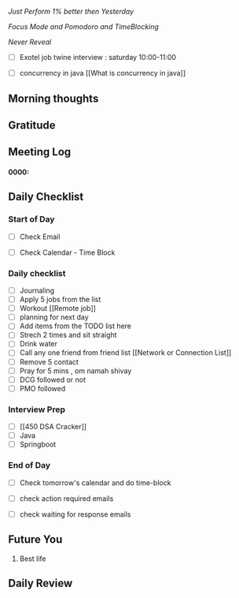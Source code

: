*Just Perform 1% better then Yesterday*
 
 *Focus Mode and Pomodoro and TimeBlocking* 

 *Never Reveal*

- [ ] Exotel job twine interview : saturday 10:00-11:00
- [ ] concurrency in java [[What is concurrency in java]]


## Morning thoughts

## Gratitude

## Meeting Log

#### 0000:


## Daily Checklist 

### Start of Day

- [ ] Check Email

- [ ] Check Calendar - Time Block


### Daily checklist

- [ ] Journaling
- [ ] Apply 5 jobs from the list 
- [ ] Workout [[Remote job]]
- [ ] planning for next day
- [ ] Add items from the TODO list here
- [ ] Strech 2 times and sit straight
- [ ] Drink water 
- [ ] Call any one friend from friend list [[Network or Connection List]]
- [ ] Remove 5 contact
- [ ] Pray for 5 mins , om namah shivay
- [ ] DCG followed or not 
- [ ] PMO followed

### Interview Prep
- [ ] [[450 DSA Cracker]]
- [ ] Java 
- [ ] Springboot

### End of Day
- [ ] Check tomorrow's calendar and do time-block
- [ ] check action required emails
- [ ] check waiting for response emails 


## Future You
1. Best life 
## Daily Review  


